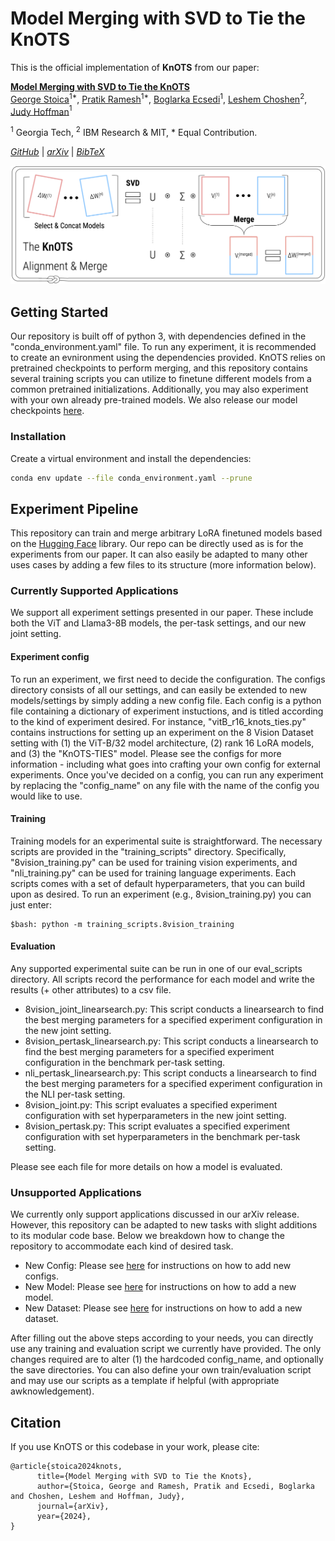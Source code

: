 # Model Merging with SVD to Tie the KnOTS

This is the official implementation of **KnOTS** from our paper:

**[Model Merging with SVD to Tie the KnOTS](https://arxiv.org/abs/2410.19735)**  
[George Stoica](https://gstoica27.github.io/)$^{1*}$, 
[Pratik Ramesh](https://www.linkedin.com/in/pratik-ramesh-234471114/)$^{1*}$,
[Boglarka Ecsedi](https://www.linkedin.com/in/boglarka-ecsedi/)$^{1}$,
[Leshem Choshen](https://ktilana.wixsite.com/leshem-choshen)$^2$,
[Judy Hoffman](https://faculty.cc.gatech.edu/~judy/)$^1$

$^1$ Georgia Tech, $^2$ IBM Research \& MIT, \* Equal Contribution.

_[GitHub](https://github.com/gstoica27/KnOTS)_ | _[arXiv](https://arxiv.org/abs/2410.19735)_ | _[BibTeX](#citation)_

![KnOTS Concept Figure](figures/concept.png)


## Getting Started
Our repository is built off of python 3, with dependencies defined in the "conda_environment.yaml" file. 
To run any experiment, it is recommended to create an evnironment using the dependencies provided. 
KnOTS relies on pretrained checkpoints to perform merging, and this repository contains several training scripts you can utilize to finetune different models from a common pretrained initializations. 
Additionally, you may also experiment with your own already pre-trained models. 
We also release our model checkpoints [here](https://gtvault-my.sharepoint.com/:f:/g/personal/pramesh39_gatech_edu/ElwcOO7eMGJKmm9QQKchbzIBkSqtLZyydSJCiER1W8T1Aw?e=nZeFun).

### Installation
Create a virtual environment and install the dependencies:
```bash
conda env update --file conda_environment.yaml --prune
```

## Experiment Pipeline
This repository can train and merge arbitrary LoRA finetuned models based on the [Hugging Face](https://huggingface.co/) library. 
Our repo can be directly used as is for the experiments from our paper.
It can also easily be adapted to many other uses cases by adding a few files to its structure (more information below).

### Currently Supported Applications
We support all experiment settings presented in our paper. 
These include both the ViT and Llama3-8B models, the per-task settings, and our new joint setting.

#### Experiment config
To run an experiment, we first need to decide the configuration. 
The configs directory consists of all our settings, and can easily be extended to new models/settings by simply adding a new config file.
Each config is a python file containing a dictionary of experiment instuctions, and is titled according to the kind of experiment desired.
For instance, "vitB_r16_knots_ties.py" contains instructions for setting up an experiment on the 8 Vision Dataset setting with (1) the ViT-B/32 model architecture, (2) rank 16 LoRA models, and (3) the "KnOTS-TIES" model. 
Please see the configs for more information - including what goes into crafting your own config for external experiments. 
Once you've decided on a config, you can run any experiment by replacing the "config_name" on any file with the name of the config you would like to use.

#### Training
Training models for an experimental suite is straightforward. 
The necessary scripts are provided in the "training_scripts" directory.
Specifically, "8vision_training.py" can be used for training vision experiments, and "nli_training.py" can be used for training language experiments. 
Each scripts comes with a set of default hyperparameters, that you can build upon as desired.
To run an experiment (e.g., 8vision_training.py) you can just enter:
```
$bash: python -m training_scripts.8vision_training
```

#### Evaluation
Any supported experimental suite can be run in one of our eval_scripts directory. 
All scripts record the performance for each model and write the results (+ other attributes) to a csv file.
- 8vision_joint_linearsearch.py: This script conducts a linearsearch to find the best merging parameters for a specified experiment configuration in the new joint setting.
- 8vision_pertask_linearsearch.py: This script conducts a linearsearch to find the best merging parameters for a specified experiment configuration in the benchmark per-task setting.
- nli_pertask_linearsearch.py: This script conducts a linearsearch to find the best merging parameters for a specified experiment configuration in the NLI per-task setting.
- 8vision_joint.py: This script evaluates a specified experiment configuration with set hyperparameters in the new joint setting.
- 8vision_pertask.py: This script evaluates a specified experiment configuration with set hyperparameters in the benchmark per-task setting.

Please see each file for more details on how a model is evaluated. 


### Unsupported Applications
We currently only support applications discussed in our arXiv release. However, this repository can be adapted to new tasks with slight additions to its modular code base. 
Below we breakdown how to change the repository to accommodate each kind of desired task. 

- New Config: Please see [here](https://github.com/gstoica27/KnOTS/blob/main/configs/README.md) for instructions on how to add new configs.
- New Model: Please see [here](https://github.com/gstoica27/KnOTS/blob/main/models/README.md) for instructions on how to add a new model.
- New Dataset: Please see [here](https://github.com/gstoica27/KnOTS/blob/main/dataset/README.md) for instructions on how to add a new dataset.

After filling out the above steps according to your needs, you can directly use any training and evaluation script we currently have provided. 
The only changes required are to alter (1) the hardcoded config_name, and optionally the save directories. 
You can also define your own train/evaluation script and may use our scripts as a template if helpful (with appropriate awknowledgement). 


## Citation

If you use KnOTS or this codebase in your work, please cite: 
```
@article{stoica2024knots,
      title={Model Merging with SVD to Tie the Knots}, 
      author={Stoica, George and Ramesh, Pratik and Ecsedi, Boglarka and Choshen, Leshem and Hoffman, Judy},
      journal={arXiv},
      year={2024},
}
```
